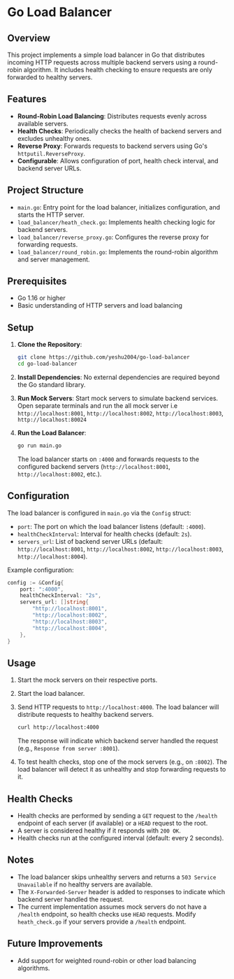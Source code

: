 # Go Load Balancer

## Overview
This project implements a simple load balancer in Go that distributes incoming HTTP requests across multiple backend servers using a round-robin algorithm. It includes health checking to ensure requests are only forwarded to healthy servers.

## Features
- **Round-Robin Load Balancing**: Distributes requests evenly across available servers.
- **Health Checks**: Periodically checks the health of backend servers and excludes unhealthy ones.
- **Reverse Proxy**: Forwards requests to backend servers using Go's `httputil.ReverseProxy`.
- **Configurable**: Allows configuration of port, health check interval, and backend server URLs.

## Project Structure
- `main.go`: Entry point for the load balancer, initializes configuration, and starts the HTTP server.
- `load_balancer/heath_check.go`: Implements health checking logic for backend servers.
- `load_balancer/reverse_proxy.go`: Configures the reverse proxy for forwarding requests.
- `load_balancer/round_robin.go`: Implements the round-robin algorithm and server management.

## Prerequisites
- Go 1.16 or higher
- Basic understanding of HTTP servers and load balancing

## Setup
1. **Clone the Repository**:
   ```bash
   git clone https://github.com/yeshu2004/go-load-balancer
   cd go-load-balancer
   ```

2. **Install Dependencies**:
   No external dependencies are required beyond the Go standard library.

3. **Run Mock Servers**:
   Start mock servers to simulate backend services. Open separate terminals and run the all mock server i.e `http://localhost:8001`, `http://localhost:8002`, `http://localhost:8003`, `http://localhost:80024`

4. **Run the Load Balancer**:
   ```bash
   go run main.go
   ```
   The load balancer starts on `:4000` and forwards requests to the configured backend servers (`http://localhost:8001`, `http://localhost:8002`, etc.).

## Configuration
The load balancer is configured in `main.go` via the `Config` struct:
- `port`: The port on which the load balancer listens (default: `:4000`).
- `healthCheckInterval`: Interval for health checks (default: `2s`).
- `servers_url`: List of backend server URLs (default: `http://localhost:8001`, `http://localhost:8002`, `http://localhost:8003`, `http://localhost:8004`).

Example configuration:
```go
config := &Config{
    port: ":4000",
    healthCheckInterval: "2s",
    servers_url: []string{
        "http://localhost:8001",
        "http://localhost:8002",
        "http://localhost:8003",
        "http://localhost:8004",
    },
}
```

## Usage
1. Start the mock servers on their respective ports.
2. Start the load balancer.
3. Send HTTP requests to `http://localhost:4000`. The load balancer will distribute requests to healthy backend servers.
   ```bash
   curl http://localhost:4000
   ```
   The response will indicate which backend server handled the request (e.g., `Response from server :8001`).

4. To test health checks, stop one of the mock servers (e.g., on `:8002`). The load balancer will detect it as unhealthy and stop forwarding requests to it.

## Health Checks
- Health checks are performed by sending a `GET` request to the `/health` endpoint of each server (if available) or a `HEAD` request to the root.
- A server is considered healthy if it responds with `200 OK`.
- Health checks run at the configured interval (default: every 2 seconds).

## Notes
- The load balancer skips unhealthy servers and returns a `503 Service Unavailable` if no healthy servers are available.
- The `X-Forwarded-Server` header is added to responses to indicate which backend server handled the request.
- The current implementation assumes mock servers do not have a `/health` endpoint, so health checks use `HEAD` requests. Modify `heath_check.go` if your servers provide a `/health` endpoint.

## Future Improvements
- Add support for weighted round-robin or other load balancing algorithms.
